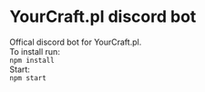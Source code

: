 # YourCraft.pl discord bot
Offical discord bot for YourCraft.pl.<br />
To install run:<br />
`npm install`<br />
Start:<br />
`npm start`<br />
